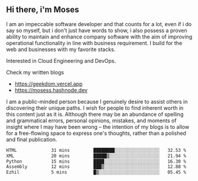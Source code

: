 ## Hi there, i'm Moses

I am an impeccable software developer and that counts for a lot, even if i do say so myself, but i don't just have words to show, i also possess a proven ability to maintain and enhance company software with the aim of improving operational functionality in line with business requirement. I build for the web and businesses with my favorite stacks.

Interested in Cloud Engineering and DevOps.

Check my written blogs
- https://geekdom.vercel.app
- https://mosess.hashnode.dev
  
I am a public-minded person because I genuinely desire to assist others in discovering their unique paths. I wish for people to find inherent worth in this content just as it is. Although there may be an abundance of spelling and grammatical errors, personal opinions, mistakes, and moments of insight where I may have been wrong – the intention of my blogs is to allow for a free-flowing space to express one's thoughts, rather than a polished and final publication.
<!--START_SECTION:waka-->

```txt
HTML             31 mins         ████████░░░░░░░░░░░░░░░░░   32.53 %
XML              20 mins         █████▒░░░░░░░░░░░░░░░░░░░   21.94 %
Python           15 mins         ████░░░░░░░░░░░░░░░░░░░░░   16.30 %
Assembly         12 mins         ███▒░░░░░░░░░░░░░░░░░░░░░   12.88 %
Ezhil            5 mins          █▒░░░░░░░░░░░░░░░░░░░░░░░   05.45 %
```

<!--END_SECTION:waka-->
